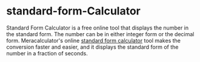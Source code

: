 # standard-form-Calculator
Standard Form Calculator is a free online tool that displays the number in the standard form. The number can be in either integer form or the decimal form. Meracalculator's online [standard form calculator](//www.meracalculator.com/math/standard-form.php) tool makes the conversion faster and easier, and it displays the standard form of the number in a fraction of seconds.

